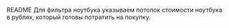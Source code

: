 README
Для фильтра ноутбука указываем потолок стоимости ноутбука в рублях, который готовы потратить на покупку.